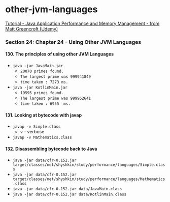 # other-jvm-languages

[Tutorial - Java Application Performance and Memory Management - from Matt Greencroft (Udemy)](../README.md)

### Section 24: Chapter 24 - Using Other JVM Languages

#### 130. The principles of using other JVM Languages

- `java -jar JavaMain.jar`
    - `20070 primes found.`
    - `The largest prime was 999941849`
    - `time taken : 7273 ms.`
- `java -jar KotlinMain.jar`
    - `19595 primes found.`
    - `The largest prime was 999962641`
    - `time taken : 6955  ms.`

#### 131. Looking at bytecode with javap

- `javap -v Simple.class`
  - `v` - verbose
- `javap -v Mathematics.class`

#### 132. Disassembling bytecode back to Java

- `java -jar data/cfr-0.152.jar target/classes/net/shyshkin/study/performance/languages/Simple.class`
- `java -jar data/cfr-0.152.jar target/classes/net/shyshkin/study/performance/languages/Mathematics.class`
- `java -jar data/cfr-0.152.jar data/JavaMain.class`
- `java -jar data/cfr-0.152.jar data/KotlinMain.class`

